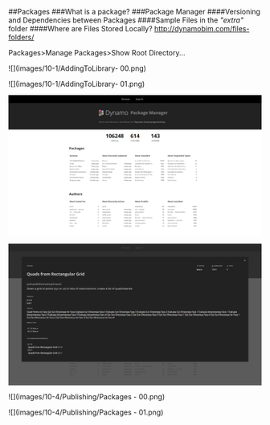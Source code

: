 <style>
img{display:block;margin-left: auto;margin-right: auto }
</style>

##Packages
###What is a package?
###Package Manager
####Versioning and Dependencies between Packages
####Sample Files in the *"extra"* folder
####Where are Files Stored Locally?
http://dynamobim.com/files-folders/

Packages>Manage Packages>Show Root Directory...


![](images/10-1/AddingToLibrary- 00.png)

![](images/10-1/AddingToLibrary- 01.png)

![](images/10-1/dpm.png)

![](images/10-1/dpm2.png)

![](images/10-4/Publishing/Packages - 00.png)

![](images/10-4/Publishing/Packages - 01.png)